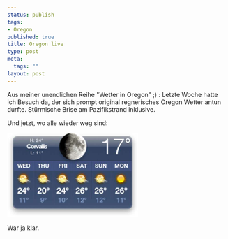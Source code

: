 ```yaml
--- 
status: publish
tags: 
- Oregon
published: true
title: Oregon live
type: post
meta: 
  tags: ""
layout: post
---
```

Aus meiner unendlichen Reihe "Wetter in Oregon" ;) : Letzte Woche hatte ich Besuch da, der sich prompt original regnerisches Oregon Wetter antun durfte. Stürmische Brise am Pazifikstrand inklusive.

Und jetzt, wo alle wieder weg sind:

<img id="image614" src="/media/wp/2006/06/corvallis-wetter.jpg" width="300" alt="Wetter in Corvallis" class="centered" />

War ja klar.
